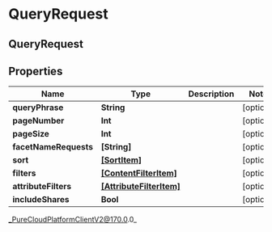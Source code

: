 # QueryRequest

## QueryRequest

## Properties

|Name | Type | Description | Notes|
|------------ | ------------- | ------------- | -------------|
| **queryPhrase** | **String** |  | [optional] |
| **pageNumber** | **Int** |  | [optional] |
| **pageSize** | **Int** |  | [optional] |
| **facetNameRequests** | **[String]** |  | [optional] |
| **sort** | [**[SortItem]**]([SortItem]) |  | [optional] |
| **filters** | [**[ContentFilterItem]**]([ContentFilterItem]) |  | [optional] |
| **attributeFilters** | [**[AttributeFilterItem]**]([AttributeFilterItem]) |  | [optional] |
| **includeShares** | **Bool** |  | [optional] |



_PureCloudPlatformClientV2@170.0.0_
